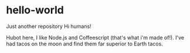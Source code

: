 # hello-world
Just another repository
Hi humans!

Hubot here, I like Node.js and Coffeescript (that's what i'm made of!).
I've had tacos on the moon and find them far superior to Earth tacos.
